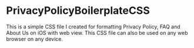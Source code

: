 # PrivacyPolicyBoilerplateCSS
This is a simple CSS file I created for formatting Privacy Policy, FAQ and About Us on iOS with web view. This CSS file can also be used on any web browser on any device. 
